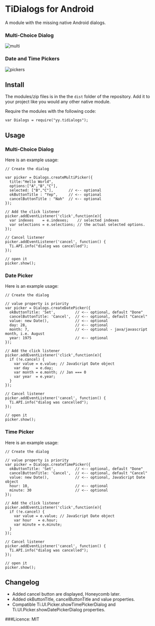 # TiDialogs for Android

A module with the missing native Android dialogs.

### Multi-Choice Dialog

![multi](http://developer.android.com/images/ui/dialog_checkboxes.png)

### Date and Time Pickers

![pickers](http://developer.android.com/images/ui/pickers.png)

## Install

The modules/zip files is in the the `dist` folder of the repository. Add it to your project like you would any other native module.

Require the modules with the following code:

~~~
var Dialogs = require("yy.tidialogs");
~~~


## Usage

### Multi-Choice Dialog

Here is an example usage:

~~~
// Create the dialog

var picker = Dialogs.createMultiPicker({
  title:"Hello World", 
  options:["A","B","C"], 
  selected: ["B","C"],       // <-- optional
  okButtonTitle : "Yep",     // <-- optional
  cancelButtonTitle : "Nah"  // <-- optional
});

// Add the click listener
picker.addEventListener('click',function(e){
  var indexes    = e.indexes;    // selected indexes
  var selections = e.selections; // the actual selected options.
});

// Cancel listener
picker.addEventListener('cancel', function() {
  Ti.API.info("dialog was cancelled");
});

// open it
picker.show();
~~~

### Date Picker

Here is an example usage:

~~~
// Create the dialog

// value property is priority
var picker = Dialogs.createDatePicker({
  okButtonTitle: 'Set',         // <-- optional, default "Done"
  cancelButtonTitle: 'Cancel',  // <-- optional, default "Cancel"
  value: new Date(),            // <-- optional
  day: 28,                      // <-- optional
  month: 7,                     // <-- optional - java/javascript month, i.e. August
  year: 1975                    // <-- optional
});

// Add the click listener
picker.addEventListener('click',function(e){
  if (!e.cancel) {
    var value = e.value; // JavaScript Date object
    var day   = e.day;
    var month = e.month; // Jan === 0
    var year  = e.year;
  }
});

// Cancel listener
picker.addEventListener('cancel', function() {
  Ti.API.info("dialog was cancelled");
});

// open it
picker.show();
~~~

### Time Picker

Here is an example usage:

~~~
// Create the dialog

// value property is priority
var picker = Dialogs.createTimePicker({
  okButtonTitle: 'Set',         // <-- optional, default "Done"
  cancelButtonTitle: 'Cancel',  // <-- optional, default "Cancel"
  value: new Date(),            // <-- optional, JavaScript Date object
  hour: 10,                     // <-- optional
  minute: 30                    // <-- optional
});

// Add the click listener
picker.addEventListener('click',function(e){
  if (!e.cancel) {
    var value = e.value; // JavaScript Date object
    var hour   = e.hour;
    var minute = e.minute; 
  }
});

// Cancel listener
picker.addEventListener('cancel', function() {
  Ti.API.info("dialog was cancelled");
});

// open it
picker.show();
~~~


## Changelog
* Added cancel button are displayed, Honeycomb later.
* Added okButtonTitle, cancelButtonTitle and value properties.
* Compatible Ti.UI.Picker.showTimePickerDialog and Ti.UI.Picker.showDatePickerDialog properties.


###Licence: MIT
